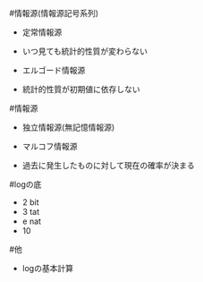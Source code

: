 #情報源(情報源記号系列)
* 定常情報源
 - いつ見ても統計的性質が変わらない

* エルゴード情報源
 - 統計的性質が初期値に依存しない


#情報源
* 独立情報源(無記憶情報源)

* マルコフ情報源
 - 過去に発生したものに対して現在の確率が決まる


#logの底
* 2 bit
* 3 tat
* e nat
* 10 


#他
* logの基本計算
    

